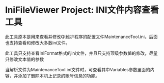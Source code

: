 # IniFileViewer Project: INI文件内容查看工具

此工具原本是用来查看并修改Qt维护程序的配置文件MaintenanceTool.ini，后面也支持查看和修改大多数ini文件。

此工具只支持查看IniFormat格式的ini文件，并且只支持顶级参数值的修改，尽量只修改文本值的参数

当解析文件为MaintenanceTool.ini文件时，可查看其中Variables参数里面的内容，并添加了删除本机上记录的账号信息的功能。
